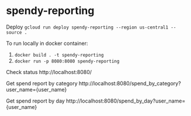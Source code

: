 # spendy-reporting

Deploy
```gcloud run deploy spendy-reporting --region us-central1 --source .```

To run locally in docker container:
1. ```docker build . -t spendy-reporting```
2. ```docker run -p 8080:8080 spendy-reporting```

Check status
http://localhost:8080/

Get spend report by category
http://localhost:8080/spend_by_category?user_name={user_name}

Get spend report by day
http://localhost:8080/spend_by_day?user_name={user_name}
